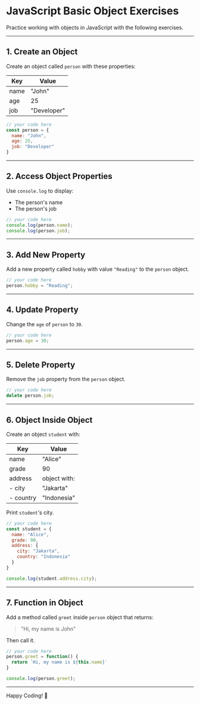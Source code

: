 
# JavaScript Basic Object Exercises

Practice working with objects in JavaScript with the following exercises.

---

## 1. Create an Object

Create an object called `person` with these properties:

| Key   | Value       |
|-------|-------------|
| name  | "John"      |
| age   | 25          |
| job   | "Developer" |

```javascript
// your code here
const person = {
  name: "John",
  age: 25,
  job: "Developer"
}
```

---

## 2. Access Object Properties

Use `console.log` to display:
- The person's name
- The person's job

```javascript
// your code here
console.log(person.name);
console.log(person.job);
```

---

## 3. Add New Property

Add a new property called `hobby` with value `"Reading"` to the `person` object.

```javascript
// your code here
person.hobby = "Reading";
```

---

## 4. Update Property

Change the `age` of `person` to `30`.

```javascript
// your code here
person.age = 30;
```

---

## 5. Delete Property

Remove the `job` property from the `person` object.

```javascript
// your code here
delete person.job;
```

---

## 6. Object Inside Object

Create an object `student` with:

| Key     | Value              |
|---------|-------------------|
| name    | "Alice"           |
| grade   | 90                |
| address | object with:      |
| - city  | "Jakarta"         |
| - country | "Indonesia"     |

Print `student`'s city.

```javascript
// your code here
const student = {
  name: "Alice",
  grade: 90,
  address: {
    city: "Jakarta",
    country: "Indonesia"
  }
}

console.log(student.address.city);
```

---

## 7. Function in Object

Add a method called `greet` inside `person` object that returns:

> "Hi, my name is John"

Then call it.

```javascript
// your code here
person.greet = function() {
  return `Hi, my name is ${this.name}`
}

console.log(person.greet);
```

---

Happy Coding! 🚀
